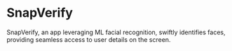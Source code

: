 # SnapVerify
SnapVerify, an app leveraging ML facial recognition, swiftly identifies faces, providing seamless access to user details on the screen.
